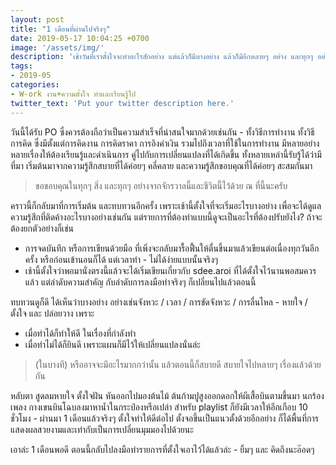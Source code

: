 ```yaml
---
layout: post
title: "1 เดือนที่ผ่านไปจริงๆ"
date: 2019-05-17 10:04:25 +0700
image: '/assets/img/'
description: 'เช้าวันที่เราตั้งใจจะทำอะไรสักอย่าง แต่แล้วก็มีบางอย่าง แล้วก็มีอีกหลายๆ อย่าง และทุกๆ อย่างก็ยังดำเนินไปในระหว่างที่เปิด playlist - jazz hip hop 10 hrs.'
tags:
- 2019-05
categories:
- W-ork งาน+ความตั้งใจ ทำและเรียนรู้ไป
twitter_text: 'Put your twitter description here.'
---
```

วันนี้ได้รับ PO ซึ่งควรต้องถือว่าเป็นความสำเร็จที่น่าสนใจมากด้วยเช่นกัน - ทั้งวิธีการทำงาน ทั้งวิธีการคิด ซึ่งมีตั้งแต่การคิดงาน การคิดราคา การอิงค่าเงิน รวมไปถึงเวลาที่ใช้ในการทำงาน มีหลายอย่างหลายเรื่องให้ต้องเรียนรู้และดำเนินการ คู่ไปกับการเปลี่ยนแปลงที่ได้เกิดขึ้น ทั้งหลายเหล่านี้รับรู้ได้ว่ามีที่มา เริ่มต้นมาจากความรู้สึกสบายที่ได้ค่อยๆ คลี่คลาย และความรู้สึกขอบคุณที่ได้ค่อยๆ สะสมกันมา

> ขอขอบคุณในทุกๆ สิ่ง และทุกๆ อย่างจากจักรวาลนี้และชีวิตนี้ไว้ด้วย ณ ที่นี้นะครับ

คราวนี้ก็กลับมาที่การเริ่มต้น และทบทวนอีกครั้ง เพราะเช้านี้ตั้งใจที่จะเริ่มอะไรบางอย่าง เพื่อจะได้ดูแลความรู้สึกที่ติดค้างอะไรบางอย่างเช่นกัน แต่รายการที่ต้องทำแบบนี้ดูจะเป็นอะไรที่ต้องปรับยังไง? ถ้าจะต้องยกตัวอย่างก็เช่น
- การจดบันทึก หรือการเขียนด้วยมือ ที่เพิ่งจะกลับมารื้อฟื้นให้ตื่นขึ้นมาแล้วเขียนต่อเนื่องทุกวันอีกครั้ง หรือก่อนเข้านอนก็ได้ แต่เวลาทำ - ไม่ได้ง่ายแบบนั้นจริงๆ
- เช้านี้ตั้งใจว่าพอมานั่งตรงนี้แล้วจะได้เริ่มเขียนเกี่ยวกับ sdee.aroi ที่ได้ตั้งใจไว้นานพอสมควรแล้ว แต่ลำดับความสำคัญ กับลำดับการลงมือทำจริงๆ ก็เปลี่ยนไปแล้วตอนนี้

ทบทวนดูก็ดี ได้เห็นว่าบางอย่าง อย่างเช่นจังหวะ / เวลา / การขัดจังหวะ / การลื่นไหล - หายใจ / ตั้งใจ และ ปล่อยวาง เพราะ
- เมื่อทำได้ก็ทำให้ดี ในเรื่องที่กำลังทำ
- เมื่อทำไม่ได้ก็ยินดี เพราะแผนก็มีไว้ให้เปลี่ยนแปลงนั่นล่ะ

> (ในบางที) หรืออาจจะมีอะไรมากกว่านั้น  แล้วตอนนี้ก็สบายดี สบายใจไปหลายๆ เรื่องแล้วด้วยกัน

หลับตา สูดลมหายใจ ตั้งใจฝัน หันออกไปมองต้นไม้ ต้นก้ามปูสูงออกดอกให้ผีเสื้อบินตามขึ้นมา นกร้องเพลง กางเขนบินโฉบลงมาหาน้ำในกระป๋องหรือเปล่า สำหรับ playlist ก็ยังมีเวลาให้อีกเกือบ 10 ชั่วโมง - ผ่านมา 1 เดือนแล้วจริงๆ ตั้งใจทำให้ดีต่อไป ตั้งจอขึ้นเป็นแนวตั้งด้วยอีกอย่าง ก็ได้พื้นที่การแสดงผลสวยงามและเท่ากับเป็นการเปลี่ยนมุมมองไปด้วยนะ

เอาล่ะ 1 เดือนพอดี ตอนนี้กลับไปลงมือทำรายการที่ตั้งใจเอาไว้ได้แล้วล่ะ - ยิ้มๆ และ คิดถึงนะอ๊อดๆ
